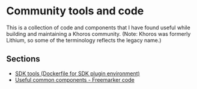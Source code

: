 # Community tools and code

This is a collection of code and components that I have found useful while building and maintaining a Khoros community. (Note: Khoros was formerly Lithium, so some of the terminology reflects the legacy name.)

## Sections

- [SDK tools (Dockerfile for SDK plugin environment)](./sdk)
- [Useful common components - Freemarker code](./components)
